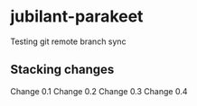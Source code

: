 # jubilant-parakeet
Testing git remote branch sync

## Stacking changes

Change 0.1
Change 0.2
Change 0.3
Change 0.4
